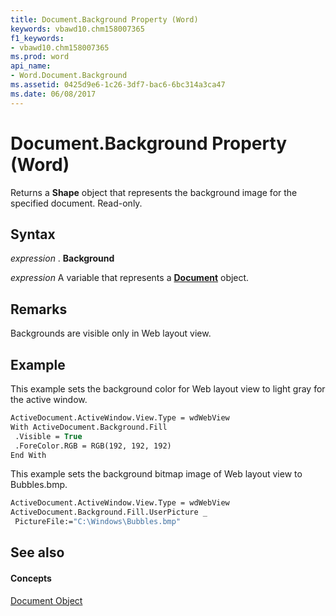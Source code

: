 ```yaml
---
title: Document.Background Property (Word)
keywords: vbawd10.chm158007365
f1_keywords:
- vbawd10.chm158007365
ms.prod: word
api_name:
- Word.Document.Background
ms.assetid: 0425d9e6-1c26-3df7-bac6-6bc314a3ca47
ms.date: 06/08/2017
---
```



# Document.Background Property (Word)

Returns a  **Shape** object that represents the background image for the specified document. Read-only.


## Syntax

 _expression_ . **Background**

 _expression_ A variable that represents a **[Document](Word.Document.md)** object.


## Remarks

Backgrounds are visible only in Web layout view.


## Example

This example sets the background color for Web layout view to light gray for the active window.


```vb
ActiveDocument.ActiveWindow.View.Type = wdWebView 
With ActiveDocument.Background.Fill 
 .Visible = True 
 .ForeColor.RGB = RGB(192, 192, 192) 
End With
```

This example sets the background bitmap image of Web layout view to Bubbles.bmp.




```vb
ActiveDocument.ActiveWindow.View.Type = wdWebView 
ActiveDocument.Background.Fill.UserPicture _ 
 PictureFile:="C:\Windows\Bubbles.bmp"
```


## See also


#### Concepts


[Document Object](Word.Document.md)

